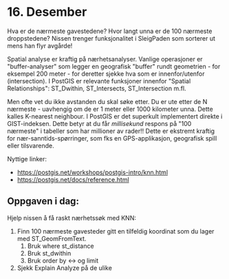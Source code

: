 # 16. Desember
Hva er de nærmeste gavestedene? Hvor langt unna er de 100 nærmeste droppstedene? Nissen trenger funksjonalitet i SleigPaden som sorterer ut mens han flyr avgårde!

Spatial analyse er kraftig på nærhetsanalyser. Vanlige operasjoner er "buffer-analyser" som legger en geografisk "buffer" rundt geometrien - for eksempel 200 meter - for deretter sjekke hva som er innenfor/utenfor (intersection). I PostGIS er relevante funksjoner innenfor "Spatial Relationships": ST_Dwithin, ST_Intersects, ST_Intersection m.fl. 

Men ofte vet du ikke avstanden du skal søke etter. Du er ute etter de N nærmeste - uavhengig om de er 1 meter eller 1000 kilometer unna. Dette kalles K-nearest neighbour. I PostGIS er det superkult implementert direkte i GIST-indeksen. Dette betyr at du får _millisekund_ respons på "100 nærmeste" i tabeller som har millioner av rader!! Dette er ekstremt kraftig for nær-sanntids-spørringer, som fks en GPS-applikasjon, geografisk spill eller tilsvarende. 

Nyttige linker:
* https://postgis.net/workshops/postgis-intro/knn.html
* https://postgis.net/docs/reference.html

Oppgaven i dag:
---------------
Hjelp nissen å få raskt nærhetssøk med KNN:
1. Finn 100 nærmeste gavesteder gitt en tilfeldig koordinat som du lager med ST_GeomFromText. 
    1. Bruk where st_distance 
    1. Bruk st_dwithin
    1. Bruk order by <-> og limit
1. Sjekk Explain Analyze på de ulike

